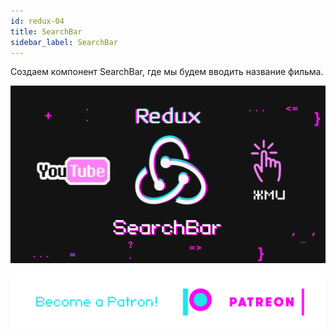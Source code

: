 ```yaml
---
id: redux-04
title: SearchBar
sidebar_label: SearchBar
---
```

Создаем компонент SearchBar, где мы будем вводить название фильма.

[![redux](/img/redux/04.gif)](https://youtu.be/jkKukSinD2I)

[![Become a Patron!](/img/logo/patreon.png)](https://www.patreon.com/bePatron?u=31769291)
